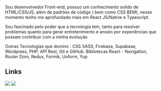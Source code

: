 Sou desenvolvedor Front-end, possuo um conhecimento solido de HTML/CSS/JS, além de padrões de código ( bem como CSS BEM), nesse momento tenho me aprofundado mais em React JS/Native e Typescript.

Sou fascinado pelo poder que a tecnologia tem, tanto para resolver problemas quanto para gerar entretenimento e anseio por experiências que possam contribuir com a minha evolução

Outras Tecnologias que domino : CSS SASS, Firebase, Supabase, Wordpress, PHP, API Rest, Git e GitHub.
Bibliotecas React - Navigation, Router Dom, Redux, Formik, Unform, Yup




## Links
<p align="justify">
<a href="https://www.linkedin.com/in/wesleyferreira97/"><img src="https://img.shields.io/badge/linkedin-%230077B5.svg?style=for-the-badge&logo=linkedin&logoColor=white"/></a>
<a href="https://wesleyferreira97.github.io/portfolio/"><img src="https://img.shields.io/badge/Portfólio-%23E4405F.svg?style=for-the-badge&logo=contact&logoColor=white"/></a>
</p>
